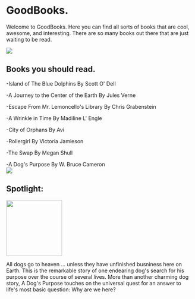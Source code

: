 <body>
<h1> GoodBooks.
</h1>
<p> Welcome to GoodBooks.  Here you can find all sorts of books that are cool, awesome, and interesting.  There are so many books out there that are just waiting to be read.
</p>
<img src="http://bestanimations.com/Books/pretty-book-bench-nature-water-outdoors-animated-gif.gif">
<br/>
<h2> Books you should read.
</h2>
<p> -Island of The Blue Dolphins By Scott O' Dell
</p>
<p> -A Journey to the Center of the Earth By Jules Verne
</p>
<p> -Escape From Mr. Lemoncello's Library By Chris Grabenstein
<p/>
<p> -A Wrinkle in Time By Madiline L' Engle
</p>
<p> -City of Orphans By Avi
<p/>
<p> -Rollergirl By Victoria Jamieson
<p/>
<p> -The Swap By Megan Shull
<p/>
<p> -A Dog's Purpose By W. Bruce Cameron
<br/>
<img src="http://bestanimations.com/Books/page-turning-book-animation-2.gif">
<br/>
<h2> Spotlight:
</h2>
<img src="https://images-na.ssl-images-amazon.com/images/I/51q94MZ3BQL._SX330_BO1,204,203,200_.jpg" height= 150>
<p>All dogs go to heaven ... unless they have unfinished busniness here on Earth.  This is the remarkable story of one endearing dog's search for his purpose over the course of several lives.  More than another charming dog story, A Dog's Purpose touches on the universal quest for an answer to life's most basic question: Why are we here?
